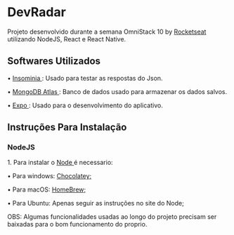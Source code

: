 # DevRadar
Projeto desenvolvido durante a semana OmniStack 10 by <a href= "https://rocketseat.com.br"/> Rocketseat </a> utilizando NodeJS, React e React Native.

<h2> Softwares Utilizados </h2>

<p> • <a href= "https://insomnia.rest/"/> Insominia </a>: Usado para testar as respostas do Json. </p>
<p> • <a href= "https://www.mongodb.com/cloud/atlas"/> MongoDB Atlas </a>: Banco de dados usado para armazenar os dados salvos. </p>
<p> • <a href= "https://expo.io/"/> Expo </a>: Usado para o desenvolvimento do aplicativo. </p>

<h2> Instruções Para Instalação </h2>

<h3>  NodeJS </h3>
    <p> 1. Para instalar o <a href = "https://nodejs.org/en/"> Node </a> é necessario: </p>
      <p> • Para windows: <a href="https://chocolatey.org/"> Chocolatey;</a> </p>
      <p> • Para macOS: <a href="https://brew.sh/"> HomeBrew; </a> </p>
      <p> • Para Ubuntu: Apenas seguir as instruções no site do Node; </p>

<p>OBS: Algumas funcionalidades usadas ao longo do projeto precisam ser baixadas para o bom funcionamento do proprio. </p>
